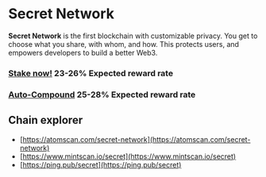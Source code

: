 # Secret Network

**Secret Network** is the first blockchain with customizable privacy. You get to choose what you share, with whom, and how. This protects users, and empowers developers to build a better Web3.

### [Stake now!](https://wallet.keplr.app/chains/secret-network?modal=validator\&chain=secret-4\&validator\_address=secretvaloper19z74520tdw5gps5sp5tr8y2mxr40artly6rsw3\&referral=true)  23-26% Expected reward rate

### [**Auto-Compound**](https://autorestake.secretsaturn.net/)  **25-28**% Expected reward rate

## **Chain explorer**

* [https://atomscan.com/secret-network](https://atomscan.com/secret-network)
* [https://www.mintscan.io/secret](https://www.mintscan.io/secret)
* [https://ping.pub/secret](https://ping.pub/secret)

##



